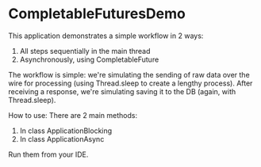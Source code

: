 # CompletableFuturesDemo

This application demonstrates a simple workflow in 2 ways:
1) All steps sequentially in the main thread
2) Asynchronously, using CompletableFuture

The workflow is simple: we're simulating the sending of raw data over the wire for processing 
(using Thread.sleep to create a lengthy process). 
After receiving a response, we're simulating saving it to the DB (again, with Thread.sleep). 

How to use:
There are 2 main methods:
1) In class ApplicationBlocking
2) In class ApplicationAsync

Run them from your IDE.